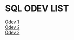 # SQL ODEV LIST

[Ödev 1](https://github.com/olcayalici/SQL-ODEV/blob/master/%C3%96dev%201.sql)  
[Ödev 2](https://github.com/olcayalici/SQL-ODEV/blob/master/%C3%96dev%202.sql)   
[Ödev 3](https://github.com/olcayalici/SQL-ODEV/blob/master/%C3%96dev%203.sql)
